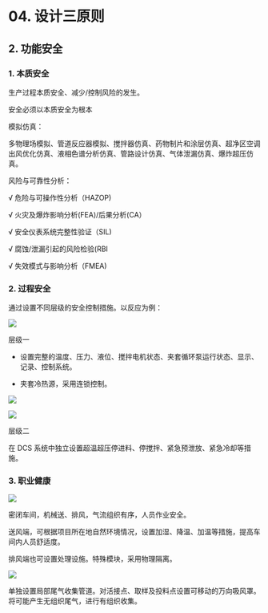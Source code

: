 # 04. 设计三原则

## 2. 功能安全

### 1. 本质安全

生产过程本质安全、减少/控制风险的发生。

安全必须以本质安全为根本

模拟仿真：

多物理场模拟、管道反应器模拟、搅拌器仿真、药物制片和涂层仿真、超净区空调出风优化仿真、液相色谱分析仿真、管路设计仿真、气体泄漏仿真、爆炸超压仿真。

风险与可靠性分析：

√ 危险与可操作性分析（HAZOP)

√ 火灾及爆炸影响分析(FEA)/后果分析(CA）

√ 安全仪表系统完整性验证（SIL)

√ 腐蚀/泄漏引起的风险检验(RBI

√ 失效模式与影响分析（FMEA)

### 2. 过程安全

通过设置不同层级的安全控制措施。以反应为例：

![](https://raw.githubusercontent.com/dalong0514/selfstudy/master/图片链接/化工设计/2019034.PNG)

层级一

- 设置完整的温度、压力、液位、搅拌电机状态、夹套循环泵运行状态、显示、记录、控制系统。

- 夹套冷热源，采用连锁控制。

![](https://raw.githubusercontent.com/dalong0514/selfstudy/master/图片链接/化工设计/2019035.PNG)

![](https://raw.githubusercontent.com/dalong0514/selfstudy/master/图片链接/化工设计/2019036.PNG)

层级二

在 DCS 系统中独立设置超温超压停进料、停搅拌、紧急预泄放、紧急冷却等措施。

### 3. 职业健康

![](https://raw.githubusercontent.com/dalong0514/selfstudy/master/图片链接/化工设计/2019037.PNG)

密闭车间，机械送、排风，气流组织有序，人员作业安全。

送风端，可根据项目所在地自然环境情况，设置加湿、降温、加温等措施，提高车间内人员舒适度。

排风端也可设置处理设施。特殊模块，采用物理隔离。

![](https://raw.githubusercontent.com/dalong0514/selfstudy/master/图片链接/化工设计/2019038.PNG)

单独设置局部尾气收集管道。对活接点、取样及投料点设置可移动的万向吸风罩。将可能产生无组织尾气，进行有组织收集。

